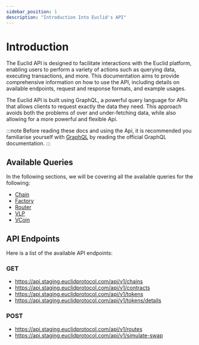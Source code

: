```yaml
---
sidebar_position: 1
description: "Introduction Into Euclid's API"
---
```


# Introduction

The Euclid API is designed to facilitate interactions with the Euclid platform, enabling users to perform a variety of actions such as querying data, executing transactions, and more. This documentation aims to provide comprehensive information on how to use the API, including details on available endpoints, request and response formats, and example usages.


The Euclid API is built using GraphQL, a powerful query language for APIs that allows clients to request exactly the data they need. This approach avoids both the problems of over and under-fetching data, while also allowing for a more powerful and flexible Api.

:::note
Before reading these docs and using the Api, it is recommended you familiarise yourself with [GraphQL](https://graphql.org/learn/) by reading the official GraphQL documentation.
:::

## Available Queries

In the following sections, we will be covering all the available queries for the following:

- [Chain](../API/GQL/Chain/All%20Chain%20UIDs.md)
- [Factory](../API/GQL/Factory/All%20Pools.md)
- [Router](../API/GQL/Router/All%20Chains.md)
- [VLP](../API/GQL/VLP/All%20Pools.md)
- [VCoin](../API/GQL/Virtual%20Balance/Balance.md)

## API Endpoints

Here is a list of the available API endpoints:

### GET

- https://api.staging.euclidprotocol.com/api/v1/chains
- https://api.staging.euclidprotocol.com/api/v1/contracts 
- https://api.staging.euclidprotocol.com/api/v1/tokens
- https://api.staging.euclidprotocol.com/api/v1/tokens/details 

### POST

- https://api.staging.euclidprotocol.com/api/v1/routes 
- https://api.staging.euclidprotocol.com/api/v1/simulate-swap 